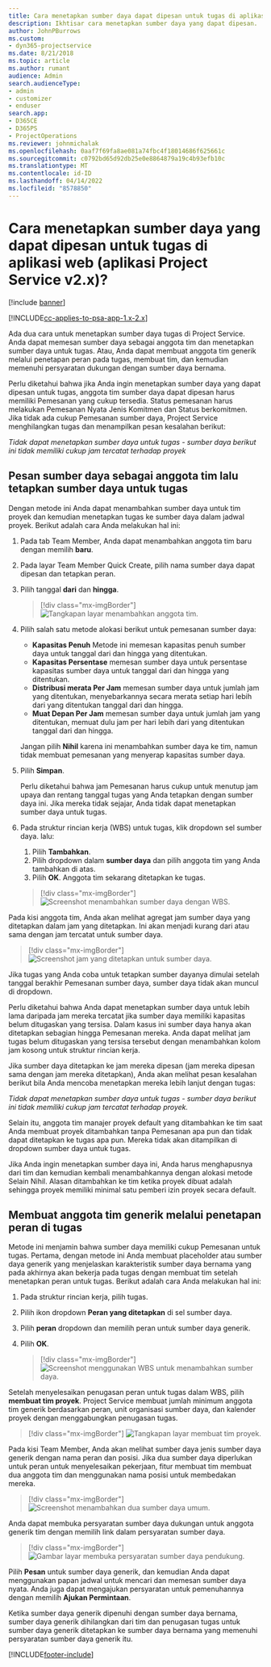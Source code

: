 ```yaml
---
title: Cara menetapkan sumber daya dapat dipesan untuk tugas di aplikasi web
description: Ikhtisar cara menetapkan sumber daya yang dapat dipesan.
author: JohnPBurrows
ms.custom:
- dyn365-projectservice
ms.date: 8/21/2018
ms.topic: article
ms.author: rumant
audience: Admin
search.audienceType:
- admin
- customizer
- enduser
search.app:
- D365CE
- D365PS
- ProjectOperations
ms.reviewer: johnmichalak
ms.openlocfilehash: 0aaf7f69fa8ae081a74fbc4f18014686f625661c
ms.sourcegitcommit: c0792bd65d92db25e0e8864879a19c4b93efb10c
ms.translationtype: MT
ms.contentlocale: id-ID
ms.lasthandoff: 04/14/2022
ms.locfileid: "8578850"
---
```

# <a name="how-do-i-assign-a-bookable-resource-to-a-task-in-the-web-app-project-service-app-v2x"></a>Cara menetapkan sumber daya yang dapat dipesan untuk tugas di aplikasi web (aplikasi Project Service v2.x)?

[!include [banner](../includes/psa-now-project-operations.md)]

[!INCLUDE[cc-applies-to-psa-app-1.x-2.x](../includes/cc-applies-to-psa-app-1x-2x.md)]

Ada dua cara untuk menetapkan sumber daya tugas di Project Service. Anda dapat memesan sumber daya sebagai anggota tim dan menetapkan sumber daya untuk tugas. Atau, Anda dapat membuat anggota tim generik melalui penetapan peran pada tugas, membuat tim, dan kemudian memenuhi persyaratan dukungan dengan sumber daya bernama.

Perlu diketahui bahwa jika Anda ingin menetapkan sumber daya yang dapat dipesan untuk tugas, anggota tim sumber daya dapat dipesan harus memiliki Pemesanan yang cukup tersedia. Status pemesanan harus melakukan Pemesanan Nyata Jenis Komitmen dan Status berkomitmen. Jika tidak ada cukup Pemesanan sumber daya, Project Service menghilangkan tugas dan menampilkan pesan kesalahan berikut:

*Tidak dapat menetapkan sumber daya untuk tugas - sumber daya berikut ini tidak memiliki cukup jam tercatat terhadap proyek*

## <a name="book-a-resource-as-a-team-member-and-then-assign-the-resource-to-a-task"></a>Pesan sumber daya sebagai anggota tim lalu tetapkan sumber daya untuk tugas

Dengan metode ini Anda dapat menambahkan sumber daya untuk tim proyek dan kemudian menetapkan tugas ke sumber daya dalam jadwal proyek. Berikut adalah cara Anda melakukan hal ini:
1.  Pada tab Team Member, Anda dapat menambahkan anggota tim baru dengan memilih **baru**.
2.  Pada layar Team Member Quick Create, pilih nama sumber daya dapat dipesan dan tetapkan peran.
3.  Pilih tanggal **dari** dan **hingga**.

    > [!div class="mx-imgBorder"] 
    > ![Tangkapan layar menambahkan anggota tim.](media/FAQ-Resources-to-Tasks2-1.png "Tangkapan layar menambahkan anggota tim")
 
4.  Pilih salah satu metode alokasi berikut untuk pemesanan sumber daya:
    - **Kapasitas Penuh** Metode ini memesan kapasitas penuh sumber daya untuk tanggal dari dan hingga yang ditentukan.
    - **Kapasitas Persentase** memesan sumber daya untuk persentase kapasitas sumber daya untuk tanggal dari dan hingga yang ditentukan.
    - **Distribusi merata Per Jam** memesan sumber daya untuk jumlah jam yang ditentukan, menyebarkannya secara merata setiap hari lebih dari yang ditentukan tanggal dari dan hingga.
    - **Muat Depan Per Jam** memesan sumber daya untuk jumlah jam yang ditentukan, memuat dulu jam per hari lebih dari yang ditentukan tanggal dari dan hingga.

    Jangan pilih **Nihil** karena ini menambahkan sumber daya ke tim, namun tidak membuat pemesanan yang menyerap kapasitas sumber daya.
5.  Pilih **Simpan**.

    Perlu diketahui bahwa jam Pemesanan harus cukup untuk menutup jam upaya dan rentang tanggal tugas yang Anda tetapkan dengan sumber daya ini. Jika mereka tidak sejajar, Anda tidak dapat menetapkan sumber daya untuk tugas.

6.  Pada struktur rincian kerja (WBS) untuk tugas, klik dropdown sel sumber daya. lalu: 

    1. Pilih **Tambahkan**.
    2. Pilih dropdown dalam **sumber daya** dan pilih anggota tim yang Anda tambahkan di atas.
    3. Pilih **OK**. Anggota tim sekarang ditetapkan ke tugas.

    > [!div class="mx-imgBorder"] 
    > ![Screenshot menambahkan sumber daya dengan WBS.](media/FAQ-Resources-to-Tasks2-2.png "Screenshot menambahkan sumber daya dengan WBS")
 
Pada kisi anggota tim, Anda akan melihat agregat jam sumber daya yang ditetapkan dalam jam yang ditetapkan. Ini akan menjadi kurang dari atau sama dengan jam tercatat untuk sumber daya. 

> [!div class="mx-imgBorder"] 
> ![Screenshot jam yang ditetapkan untuk sumber daya.](media/FAQ-Resources-to-Tasks2-3.png "Screenshot jam yang ditetapkan untuk sumber daya")
 
Jika tugas yang Anda coba untuk tetapkan sumber dayanya dimulai setelah tanggal berakhir Pemesanan sumber daya, sumber daya tidak akan muncul di dropdown.

Perlu diketahui bahwa Anda dapat menetapkan sumber daya untuk lebih lama daripada jam mereka tercatat jika sumber daya memiliki kapasitas belum ditugaskan yang tersisa. Dalam kasus ini sumber daya hanya akan ditetapkan sebagian hingga Pemesanan mereka. Anda dapat melihat jam tugas belum ditugaskan yang tersisa tersebut dengan menambahkan kolom jam kosong untuk struktur rincian kerja.

Jika sumber daya ditetapkan ke jam mereka dipesan (jam mereka dipesan sama dengan jam mereka ditetapkan), Anda akan melihat pesan kesalahan berikut bila Anda mencoba menetapkan mereka lebih lanjut dengan tugas:

*Tidak dapat menetapkan sumber daya untuk tugas - sumber daya berikut ini tidak memiliki cukup jam tercatat terhadap proyek.*

Selain itu, anggota tim manajer proyek default yang ditambahkan ke tim saat Anda membuat proyek ditambahkan tanpa Pemesanan apa pun dan tidak dapat ditetapkan ke tugas apa pun. Mereka tidak akan ditampilkan di dropdown sumber daya untuk tugas.

Jika Anda ingin menetapkan sumber daya ini, Anda harus menghapusnya dari tim dan kemudian kembali menambahkannya dengan alokasi metode Selain Nihil. Alasan ditambahkan ke tim ketika proyek dibuat adalah sehingga proyek memiliki minimal satu pemberi izin proyek secara default.

## <a name="create-a-generic-team-member-through-role-assignment-on-tasks"></a>Membuat anggota tim generik melalui penetapan peran di tugas

Metode ini menjamin bahwa sumber daya memiliki cukup Pemesanan untuk tugas. Pertama, dengan metode ini Anda membuat placeholder atau sumber daya generik yang menjelaskan karakteristik sumber daya bernama yang pada akhirnya akan bekerja pada tugas dengan membuat tim setelah menetapkan peran untuk tugas. Berikut adalah cara Anda melakukan hal ini:

1. Pada struktur rincian kerja, pilih tugas.
2. Pilih ikon dropdown **Peran yang ditetapkan** di sel sumber daya.
3. Pilih **peran** dropdown dan memilih peran untuk sumber daya generik.
4. Pilih **OK**.

    > [!div class="mx-imgBorder"] 
    > ![Screenshot menggunakan WBS untuk menambahkan sumber daya.](media/FAQ-Resources-to-Tasks2-4.png "Screenshot menggunakan WBS untuk menambahkan sumber daya")
 
Setelah menyelesaikan penugasan peran untuk tugas dalam WBS, pilih **membuat tim proyek**. Project Service membuat jumlah minimum anggota tim generik berdasarkan peran, unit organisasi sumber daya, dan kalender proyek dengan menggabungkan penugasan tugas.

> [!div class="mx-imgBorder"] 
> ![Tangkapan layar membuat tim proyek.](media/FAQ-Resources-to-Tasks2-5.png "Tangkapan layar membuat tim proyek")
 
Pada kisi Team Member, Anda akan melihat sumber daya jenis sumber daya generik dengan nama peran dan posisi. Jika dua sumber daya diperlukan untuk peran untuk menyelesaikan pekerjaan, fitur membuat tim membuat dua anggota tim dan menggunakan nama posisi untuk membedakan mereka.

> [!div class="mx-imgBorder"] 
> ![Screenshot menambahkan dua sumber daya umum.](media/FAQ-Resources-to-Tasks2-6.png "Screenshot menambahkan dua sumber daya umum")
 
Anda dapat membuka persyaratan sumber daya dukungan untuk anggota generik tim dengan memilih link dalam persyaratan sumber daya.

> [!div class="mx-imgBorder"] 
> ![Gambar layar membuka persyaratan sumber daya pendukung.](media/FAQ-Resources-to-Tasks2-7.png "Gambar layar membuka persyaratan sumber daya pendukung")

Pilih **Pesan** untuk sumber daya generik, dan kemudian Anda dapat menggunakan papan jadwal untuk mencari dan memesan sumber daya nyata. Anda juga dapat mengajukan persyaratan untuk pemenuhannya dengan memilih **Ajukan Permintaan**.

Ketika sumber daya generik dipenuhi dengan sumber daya bernama, sumber daya generik dihilangkan dari tim dan penugasan tugas untuk sumber daya generik ditetapkan ke sumber daya bernama yang memenuhi persyaratan sumber daya generik itu.
 



[!INCLUDE[footer-include](../includes/footer-banner.md)]
